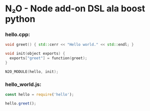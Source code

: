 # N₂O - Node add-on DSL ala boost python

### hello.cpp:
````c++
void greet() { std::cerr << "Hello world." << std::endl; }

void init(object exports) {
  exports["greet"] = function(greet);
}

N2O_MODULE(hello, init);

````

### hello_world.js:
````javascript
const hello = require('hello');

hello.greet();
````
